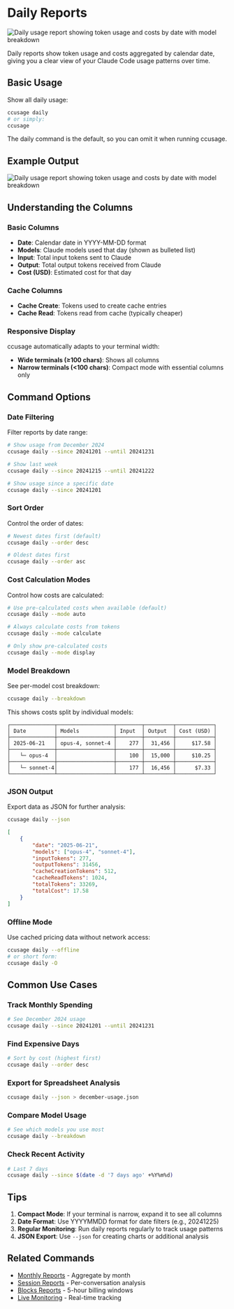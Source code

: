 # Daily Reports

![Daily usage report showing token usage and costs by date with model breakdown](/screenshot.png)

Daily reports show token usage and costs aggregated by calendar date, giving you a clear view of your Claude Code usage patterns over time.

## Basic Usage

Show all daily usage:

```bash
ccusage daily
# or simply:
ccusage
```

The daily command is the default, so you can omit it when running ccusage.

## Example Output

![Daily usage report showing token usage and costs by date with model breakdown](/screenshot.png)

## Understanding the Columns

### Basic Columns

- **Date**: Calendar date in YYYY-MM-DD format
- **Models**: Claude models used that day (shown as bulleted list)
- **Input**: Total input tokens sent to Claude
- **Output**: Total output tokens received from Claude
- **Cost (USD)**: Estimated cost for that day

### Cache Columns

- **Cache Create**: Tokens used to create cache entries
- **Cache Read**: Tokens read from cache (typically cheaper)

### Responsive Display

ccusage automatically adapts to your terminal width:

- **Wide terminals (≥100 chars)**: Shows all columns
- **Narrow terminals (<100 chars)**: Compact mode with essential columns only

## Command Options

### Date Filtering

Filter reports by date range:

```bash
# Show usage from December 2024
ccusage daily --since 20241201 --until 20241231

# Show last week
ccusage daily --since 20241215 --until 20241222

# Show usage since a specific date
ccusage daily --since 20241201
```

### Sort Order

Control the order of dates:

```bash
# Newest dates first (default)
ccusage daily --order desc

# Oldest dates first
ccusage daily --order asc
```

### Cost Calculation Modes

Control how costs are calculated:

```bash
# Use pre-calculated costs when available (default)
ccusage daily --mode auto

# Always calculate costs from tokens
ccusage daily --mode calculate

# Only show pre-calculated costs
ccusage daily --mode display
```

### Model Breakdown

See per-model cost breakdown:

```bash
ccusage daily --breakdown
```

This shows costs split by individual models:

```
┌──────────────┬──────────────────┬────────┬─────────┬────────────┐
│ Date         │ Models           │ Input  │ Output  │ Cost (USD) │
├──────────────┼──────────────────┼────────┼─────────┼────────────┤
│ 2025-06-21   │ opus-4, sonnet-4 │    277 │  31,456 │     $17.58 │
├──────────────┼──────────────────┼────────┼─────────┼────────────┤
│   └─ opus-4  │                  │    100 │  15,000 │     $10.25 │
├──────────────┼──────────────────┼────────┼─────────┼────────────┤
│   └─ sonnet-4│                  │    177 │  16,456 │      $7.33 │
└──────────────┴──────────────────┴────────┴─────────┴────────────┘
```

### JSON Output

Export data as JSON for further analysis:

```bash
ccusage daily --json
```

```json
[
	{
		"date": "2025-06-21",
		"models": ["opus-4", "sonnet-4"],
		"inputTokens": 277,
		"outputTokens": 31456,
		"cacheCreationTokens": 512,
		"cacheReadTokens": 1024,
		"totalTokens": 33269,
		"totalCost": 17.58
	}
]
```

### Offline Mode

Use cached pricing data without network access:

```bash
ccusage daily --offline
# or short form:
ccusage daily -O
```

## Common Use Cases

### Track Monthly Spending

```bash
# See December 2024 usage
ccusage daily --since 20241201 --until 20241231
```

### Find Expensive Days

```bash
# Sort by cost (highest first)
ccusage daily --order desc
```

### Export for Spreadsheet Analysis

```bash
ccusage daily --json > december-usage.json
```

### Compare Model Usage

```bash
# See which models you use most
ccusage daily --breakdown
```

### Check Recent Activity

```bash
# Last 7 days
ccusage daily --since $(date -d '7 days ago' +%Y%m%d)
```

## Tips

1. **Compact Mode**: If your terminal is narrow, expand it to see all columns
2. **Date Format**: Use YYYYMMDD format for date filters (e.g., 20241225)
3. **Regular Monitoring**: Run daily reports regularly to track usage patterns
4. **JSON Export**: Use `--json` for creating charts or additional analysis

## Related Commands

- [Monthly Reports](/guide/monthly-reports) - Aggregate by month
- [Session Reports](/guide/session-reports) - Per-conversation analysis
- [Blocks Reports](/guide/blocks-reports) - 5-hour billing windows
- [Live Monitoring](/guide/live-monitoring) - Real-time tracking
